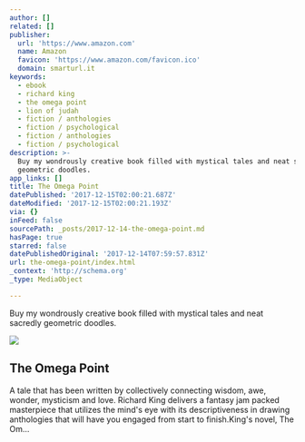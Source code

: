 ```yaml
---
author: []
related: []
publisher:
  url: 'https://www.amazon.com'
  name: Amazon
  favicon: 'https://www.amazon.com/favicon.ico'
  domain: smarturl.it
keywords:
  - ebook
  - richard king
  - the omega point
  - lion of judah
  - fiction / anthologies
  - fiction / psychological
  - fiction / anthologies
  - fiction / psychological
description: >-
  Buy my wondrously creative book filled with mystical tales and neat sacredly
  geometric doodles.
app_links: []
title: The Omega Point
datePublished: '2017-12-15T02:00:21.687Z'
dateModified: '2017-12-15T02:00:21.193Z'
via: {}
inFeed: false
sourcePath: _posts/2017-12-14-the-omega-point.md
hasPage: true
starred: false
datePublishedOriginal: '2017-12-14T07:59:57.831Z'
url: the-omega-point/index.html
_context: 'http://schema.org'
_type: MediaObject

---
```

Buy my wondrously creative book filled with mystical tales and neat sacredly geometric doodles.

<article style=""><img src="https://s3-us-west-2.amazonaws.com/the-grid-img/p/997aed58fffccbccd14c225adc054819a54f9784.jpg" /><h1>The Omega Point</h1><p>A tale that has been written by collectively connecting wisdom, awe, wonder, mysticism and love. Richard King delivers a fantasy jam packed masterpiece that utilizes the mind's eye with its descriptiveness in drawing anthologies that will have you engaged from start to finish.King's novel, The Om...</p></article>